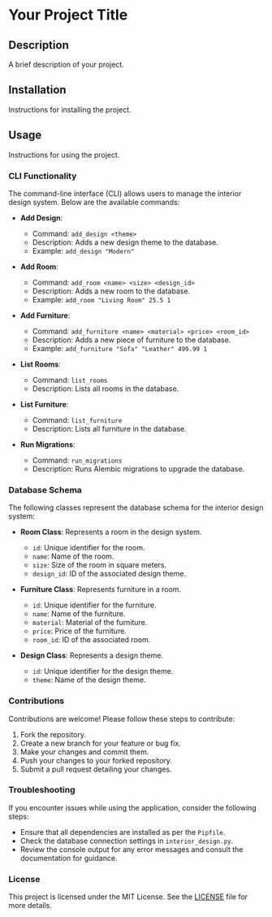 # Your Project Title

## Description
A brief description of your project.

## Installation
Instructions for installing the project.

## Usage
Instructions for using the project.

### CLI Functionality
The command-line interface (CLI) allows users to manage the interior design system. Below are the available commands:

- **Add Design**: 
  - Command: `add_design <theme>`
  - Description: Adds a new design theme to the database.
  - Example: `add_design "Modern"`

- **Add Room**: 
  - Command: `add_room <name> <size> <design_id>`
  - Description: Adds a new room to the database.
  - Example: `add_room "Living Room" 25.5 1`

- **Add Furniture**: 
  - Command: `add_furniture <name> <material> <price> <room_id>`
  - Description: Adds a new piece of furniture to the database.
  - Example: `add_furniture "Sofa" "Leather" 499.99 1`

- **List Rooms**: 
  - Command: `list_rooms`
  - Description: Lists all rooms in the database.

- **List Furniture**: 
  - Command: `list_furniture`
  - Description: Lists all furniture in the database.

- **Run Migrations**: 
  - Command: `run_migrations`
  - Description: Runs Alembic migrations to upgrade the database.

### Database Schema
The following classes represent the database schema for the interior design system:

- **Room Class**: Represents a room in the design system.
  - `id`: Unique identifier for the room.
  - `name`: Name of the room.
  - `size`: Size of the room in square meters.
  - `design_id`: ID of the associated design theme.

- **Furniture Class**: Represents furniture in a room.
  - `id`: Unique identifier for the furniture.
  - `name`: Name of the furniture.
  - `material`: Material of the furniture.
  - `price`: Price of the furniture.
  - `room_id`: ID of the associated room.

- **Design Class**: Represents a design theme.
  - `id`: Unique identifier for the design theme.
  - `theme`: Name of the design theme.

### Contributions
Contributions are welcome! Please follow these steps to contribute:
1. Fork the repository.
2. Create a new branch for your feature or bug fix.
3. Make your changes and commit them.
4. Push your changes to your forked repository.
5. Submit a pull request detailing your changes.

### Troubleshooting
If you encounter issues while using the application, consider the following steps:
- Ensure that all dependencies are installed as per the `Pipfile`.
- Check the database connection settings in `interior_design.py`.
- Review the console output for any error messages and consult the documentation for guidance.

### License
This project is licensed under the MIT License. See the [LICENSE](LICENSE) file for more details.
